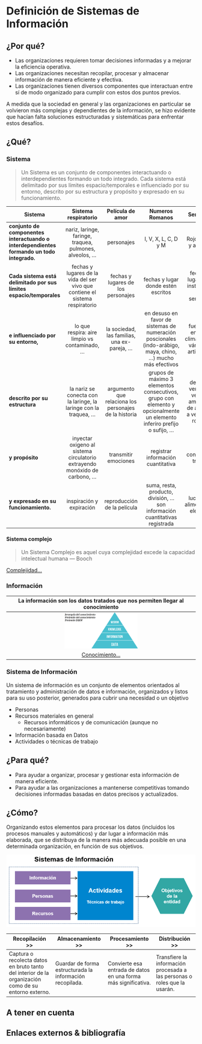 # Definición de Sistemas de Información

## ¿Por qué?

- Las organizaciones requieren tomar decisiones informadas y a mejorar la eficiencia operativa.
- Las organizaciones necesitan recopilar, procesar y almacenar información de manera eficiente y efectiva.
- Las organizaciones tienen diversos componentes que interactuan entre sí de modo organizado para cumplir con estos dos puntos previos.

A medida que la sociedad en general y las organizaciones en particular se volvieron más complejas y dependientes de la información, se hizo evidente que hacían falta soluciones estructuradas y sistemáticas para enfrentar estos desafíos.

## ¿Qué?

### Sistema

> Un Sistema es un conjunto de componentes interactuando o interdependientes formando un todo integrado. Cada sistema está delimitado por sus límites espacio/temporales e influenciado por su entorno, descrito por su estructura y propósito y expresado en su funcionamiento.

|Sistema|Sistema respiratorio|Película de amor|Numeros Romanos|Semaforo
|-|:-:|:-:|:-:|:-:
**conjunto de componentes interactuando o interdependientes formando un todo integrado.**|nariz, laringe, faringe, traquea, pulmones, alveolos, …​|personajes|I, V, X, L, C, D y M|Rojo, verde y amarillo
**Cada sistema está delimitado por sus límites espacio/temporales**|fechas y lugares de la vida del ser vivo que contiene el sistema respiratorio|fechas y lugares de los personajes|fechas y lugar donde estén escritos|fechas y lugar de la instalación del semáforo
**e influenciado por su entorno,**|lo que respira: aire limpio vs contaminado, …​|la sociedad, las familias, una ex-pareja, …​|en desuso en favor de sistemas de numeración poscionales (indo-arábigo, maya, chino, …​) mucho más efectivos|fuente de energía, climatología, vándalos, artistas, …​
**descrito por su estructura**|la nariz se conecta con la laringe, la laringe con la traquea, …​|argumento que relaciona los personajes de la historia|grupos de máximo 3 elementos consecutivos, grupo con elemento y opcionalmente un elemento inferiro prefijo o sufijo, …​|de rojo a verde, de verda a amarillo y de amarillo a verdo y/o rojo, …​
**y propósito**|inyectar oxigeno al sistema circulatorio extrayendo monóxido de carbono, …​|transmitir emociones|registrar información cuantitativa|controlar el tráfico
**y expresado en su funcionamiento.**|inspiración y expiración|reproducción de la película|suma, resta, producto, división, …​ son información cuantitativas registrada|luces con alimentación electrica

#### Sistema complejo

> Un Sistema Complejo es aquel cuya complejidad excede la capacidad intelectual humana — Booch

[Complejidad...](https://docs.google.com/presentation/d/1FBjSPhSYrgBQjVp8HefkiJA_AwJU_bq24b8WMz3xzOA/edit?usp=sharing)

### Información

<div align="center">

|La información son los datos tratados que nos permiten llegar al conocimiento|
|:-:|
|<img src="../../images/piramideDIKW.png" width="40%">|
|[Conocimiento...](https://docs.google.com/presentation/d/1QJdg8M0iOwv1gxydwcza6X0dkZmrlaxFf1PH87X7gRo/edit?usp=sharing)|

</div>
  
### Sistema de Información

Un sistema de información es un conjunto de elementos orientados al tratamiento y administración de datos e información, organizados y listos para su uso posterior, generados para cubrir una necesidad o un objetivo

- Personas
- Recursos materiales en general
  - Recursos informáticos y de comunicación (aunque no necesariamente)
- Información basada en Datos
- Actividades o técnicas de trabajo

## ¿Para qué?

- Para ayudar a organizar, procesar y gestionar esta información de manera eficiente.
- Para ayudar a las organizaciones a mantenerse competitivas  tomando decisiones informadas basadas en datos precisos y actualizados.

## ¿Cómo?

Organizando estos elementos para procesar los datos (incluidos los procesos manuales y automáticos) y dar lugar a información más elaborada, que se distribuya de la manera más adecuada posible en una determinada organización, en función de sus objetivos.

<div align="center">

![](/images/elementosInteraccionDSI.png)

</div>

|Recopilación >>|Almacenamiento >>|Procesamiento >>|Distribución >>|
-|-|-|-
Captura o recolecta datos en bruto tanto del interior de la organización como de su entorno externo.|Guardar de forma estructurada la información recopilada.|Convierte esa entrada de datos en una forma más significativa.|Transfiere la información procesada a las personas o roles que la usarán.



## A tener en cuenta



## Enlaces externos & bibliografía
